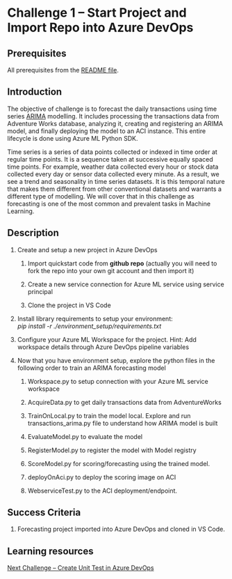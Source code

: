 # Challenge 1 – Start Project and Import Repo into Azure DevOps 

## Prerequisites

All prerequisites from the [README file](../README.md).

## Introduction

The objective of challenge is to forecast the daily transactions using time
series
[ARIMA](https://en.wikipedia.org/wiki/Autoregressive_integrated_moving_average)
modelling. It includes processing the transactions data from Adventure Works
database, analyzing it, creating and registering an ARIMA model, and finally
deploying the model to an ACI instance. This entire lifecycle is done using
Azure ML Python SDK.

Time series is a series of data points collected or indexed in time order at
regular time points. It is a sequence taken at successive equally spaced time
points. For example, weather data collected every hour or stock data collected
every day or sensor data collected every minute. As a result, we see a trend and
seasonality in time series datasets. It is this temporal nature that makes them
different from other conventional datasets and warrants a different type of
modelling. We will cover that in this challenge as forecasting is one of the
most common and prevalent tasks in Machine Learning.

## Description

1.  Create and setup a new project in Azure DevOps

    1.  Import quickstart code from **github repo** (actually you will need to
        fork the repo into your own git account and then import it)

    2.  Create a new service connection for Azure ML service using service
        principal
      
    3.  Clone the project in VS Code

2.  Install library requirements to setup your environment:  
    *pip install -r ./environment_setup/requirements.txt*

3.  Configure your Azure ML Workspace for the project. Hint: Add workspace
    details through Azure DevOps pipeline variables

4.  Now that you have environment setup, explore the python files in the
    following order to train an ARIMA forecasting model

    1.  Workspace.py to setup connection with your Azure ML service workspace

    2.  AcquireData.py to get daily transactions data from AdventureWorks

    3.  TrainOnLocal.py to train the model local. Explore and run
        transactions_arima.py file to understand how ARIMA model is built

    4.  EvaluateModel.py to evaluate the model

    5.  RegisterModel.py to register the model with Model registry

    6.  ScoreModel.py for scoring/forecasting using the trained model.

    7.  deployOnAci.py to deploy the scoring image on ACI

    8.  WebserviceTest.py to the ACI deployment/endpoint.
    
## Success Criteria

1.  Forecasting project imported into Azure DevOps and cloned in VS Code.

## Learning resources

[Next Challenge – Create Unit Test in Azure DevOps](02-UnitTesting.md)

